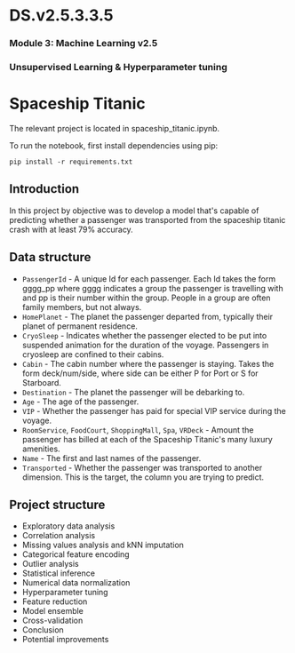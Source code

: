 # DS.v2.5.3.3.5
### Module 3: Machine Learning v2.5
### Unsupervised Learning & Hyperparameter tuning

# Spaceship Titanic
The relevant project is located in spaceship_titanic.ipynb.

To run the notebook, first install dependencies using pip:
```
pip install -r requirements.txt
```

## Introduction
In this project by objective was to develop a model that's capable of predicting whether a passenger was transported from the spaceship titanic crash with at least 79% accuracy.

## Data structure
- `PassengerId` - A unique Id for each passenger. Each Id takes the form gggg_pp where gggg indicates a group the passenger is travelling with and pp is their number within the group. People in a group are often family members, but not always.
- `HomePlanet` - The planet the passenger departed from, typically their planet of permanent residence.
- `CryoSleep` - Indicates whether the passenger elected to be put into suspended animation for the duration of the voyage. Passengers in cryosleep are confined to their cabins.
- `Cabin` - The cabin number where the passenger is staying. Takes the form deck/num/side, where side can be either P for Port or S for Starboard.
- `Destination` - The planet the passenger will be debarking to.
- `Age` - The age of the passenger.
- `VIP` - Whether the passenger has paid for special VIP service during the voyage.
- `RoomService`, `FoodCourt`, `ShoppingMall`, `Spa`, `VRDeck` - Amount the passenger has billed at each of the Spaceship Titanic's many luxury amenities.
- `Name` - The first and last names of the passenger.
- `Transported` - Whether the passenger was transported to another dimension. This is the target, the column you are trying to predict.

## Project structure
- Exploratory data analysis
- Correlation analysis
- Missing values analysis and kNN imputation
- Categorical feature encoding
- Outlier analysis
- Statistical inference
- Numerical data normalization
- Hyperparameter tuning
- Feature reduction
- Model ensemble
- Cross-validation
- Conclusion
- Potential improvements
